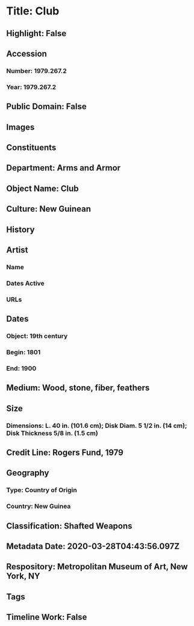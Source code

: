 # Title: Club
## Highlight: False
## Accession
### Number: 1979.267.2
### Year: 1979.267.2
## Public Domain: False
## Images
## Constituents
## Department: Arms and Armor
## Object Name: Club
## Culture: New Guinean
## History
## Artist
### Name
### Dates Active
### URLs
## Dates
### Object: 19th century
### Begin: 1801
### End: 1900
## Medium: Wood, stone, fiber, feathers
## Size
### Dimensions: L. 40 in. (101.6 cm); Disk Diam. 5 1/2 in. (14 cm); Disk Thickness 5/8 in. (1.5 cm)
## Credit Line: Rogers Fund, 1979
## Geography
### Type: Country of Origin
### Country: New Guinea
## Classification: Shafted Weapons
## Metadata Date: 2020-03-28T04:43:56.097Z
## Respository: Metropolitan Museum of Art, New York, NY
## Tags
## Timeline Work: False